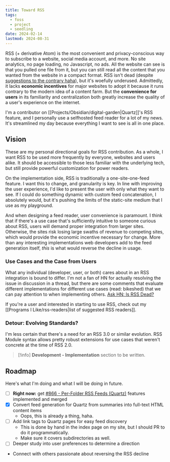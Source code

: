 ```yaml
---
title: Toward RSS
tags:
  - foss
  - project
  - seedling
date: 2024-02-14
lastmod: 2024-08-31
---
```

RSS (+ derivative Atom) is the most convenient and privacy-conscious way to subscribe to a website, social media account, and more. No site analytics, no page loading, no Javascript, no ads. All the website can see is that you pulled one file from it, but you can still read all the content that you wanted from the website in a compact format. RSS isn't dead (despite [suggestions to the contrary haha](https://rss-is-dead.lol)), but it's woefully underused. Admittedly, it lacks **economic incentives** for major websites to adopt it because it runs contrary to the modern idea of a content farm. But the **convenience for users** in its familiarity and centralization both greatly increase the quality of a user's experience on the internet. 

I'm a contributor on [[Projects/Obsidian/digital-garden|Quartz]]'s RSS feature, and I personally use a selfhosted feed reader for a lot of my news. It's streamlined my day because everything I want to see is all in one place.
## Vision
These are my personal directional goals for RSS contribution. As a whole, I want RSS to be used more frequently by everyone, websites and users alike. It should be accessible to those less familiar with the underlying tech, but still provide powerful customization for power readers.

On the implementation side, RSS is traditionally a one-site-one-feed feature. I want this to change, and granularity is key. In line with improving the user experience, I'd like to present the user with only what they want to see. If I could do something dynamic with custom feed concatenation, I absolutely would, but it's pushing the limits of the static-site medium that I use as my playground.

And when designing a feed reader, user convenience is paramount. I think that if there's a use case that's sufficiently intuitive to someone curious about RSS, users will demand proper integration from larger sites. Otherwise, the sites risk losing large swaths of revenue to competing sites, which would provide the economic incentive necessary for change. More than any interesting implementations web developers add to the feed generation itself, *this* is what would reverse the decline in usage.
### Use Cases and the Case from Users
What any individual (developer, user, or both) cares about in an RSS integration is bound to differ. I'm not a fan of HN for actually resolving the issue in discussion in a thread, but there are some comments that evaluate different implementations for different use cases (read: bikeshed) that we can pay attention to when implementing others. [Ask HN: Is RSS Dead?](https://news.ycombinator.com/item?id=22497184)

If you're a user and interested in starting to use RSS, check out my [[Programs I Like/rss-readers|list of suggested RSS readers]].
### Detour: Evolving Standards?
I'm less certain that there's a need for an RSS 3.0 or similar evolution. RSS Module syntax allows pretty robust extensions for use cases that weren't concrete at the time of RSS 2.0. 

> [!info]
> **Development - Implementation** section to be written.

## Roadmap
Here's what I'm doing and what I will be doing in future.
- [ ] **Right now:** get [#866 - Per-Folder RSS Feeds (Quartz)](https://github.com/jackyzha0/quartz/pull/866) features implemented and merged
- [x] Convert feed generation for Quartz from summaries into full-text HTML content items
	- Oops, this is already a thing, haha.
- [ ] Add link tags to Quartz pages for easy feed discovery 
	- This is done by hand in the index page on my site, but I should PR to do it programmatically.
	- Make sure it covers subdirectories as well.
- [ ] Deeper study into user preferences to determine a direction
- Connect with others passionate about reversing the RSS decline